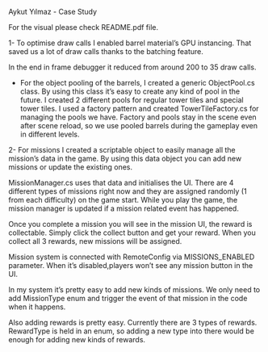 Aykut Yılmaz - Case Study

For the visual please check README.pdf file.

1- To optimise draw calls I enabled barrel material’s GPU instancing. That saved us a lot of draw calls thanks to the batching feature.

In the end in frame debugger it reduced from around 200 to 35 draw calls. 

- For the object pooling of the barrels, I created a generic ObjectPool.cs class. By using this class it’s easy to create any kind of pool in the future. I created 2 different pools for regular tower tiles and special tower tiles. I used a factory pattern and created TowerTileFactory.cs for managing the pools we have. Factory and pools stay in the scene even after scene reload, so we use pooled barrels during the gameplay even in different levels.

2- For missions I created a scriptable object to easily manage all the mission’s data in the game. By using this data object you can add new missions or update the existing ones.

MissionManager.cs uses that data and initialises the UI. There are 4 different types of missions right now and they are assigned randomly (1 from each difficulty) on the game start. While you play the game, the mission manager is updated if a mission related event has happened.

Once you complete a mission you will see in the mission UI, the reward is collectable. Simply click the collect button and get your reward. When you collect all 3 rewards, new missions will be assigned. 


Mission system is connected with RemoteConfig via MISSIONS_ENABLED parameter. When it’s disabled,players won’t see any mission button in the UI.

In my system it’s pretty easy to add new kinds of missions. We only need to add MissionType enum and trigger the event of that mission in the code when it happens. 

Also adding rewards is pretty easy. Currently there are 3 types of rewards. RewardType is held in an enum, so adding a new type into there would be enough for adding new kinds of rewards.
